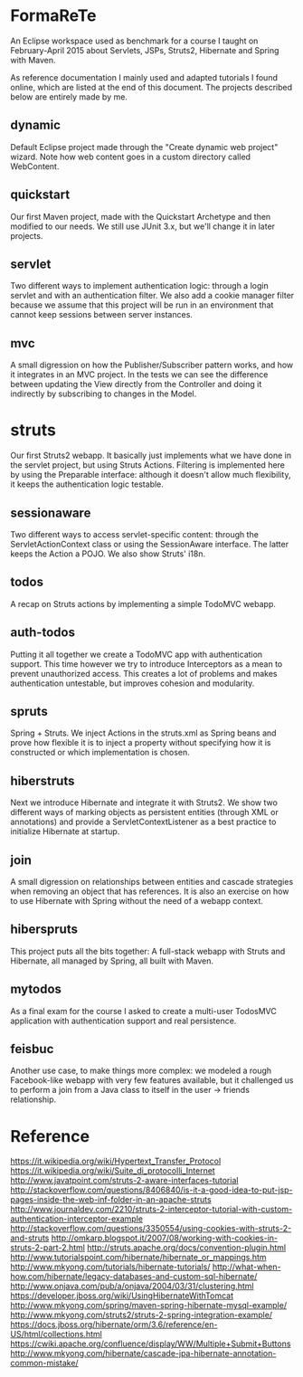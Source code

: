 # FormaReTe

An Eclipse workspace used as benchmark for a course I taught on February-April 2015 about Servlets, JSPs, Struts2, Hibernate and Spring with Maven.

As reference documentation I mainly used and adapted tutorials I found online, which are listed at the end of this document. The projects described below are entirely made by me.

## dynamic

Default Eclipse project made through the "Create dynamic web project" wizard. Note how web content goes in a custom directory called WebContent.

## quickstart

Our first Maven project, made with the Quickstart Archetype and then modified to our needs. We still use JUnit 3.x, but we'll change it in later projects.

## servlet

Two different ways to implement authentication logic: through a login servlet and with an authentication filter. We also add a cookie manager filter because we assume that this project will be run in an environment that cannot keep sessions between server instances.

## mvc

A small digression on how the Publisher/Subscriber pattern works, and how it integrates in an MVC project. In the tests we can see the difference between updating the View directly from the Controller and doing it indirectly by subscribing to changes in the Model.

# struts

Our first Struts2 webapp. It basically just implements what we have done in the servlet project, but using Struts Actions. Filtering is implemented here by using the Preparable interface: although it doesn't allow much flexibility, it keeps the authentication logic testable.

## sessionaware

Two different ways to access servlet-specific content: through the ServletActionContext class or using the SessionAware interface. The latter keeps the Action a POJO. We also show Struts' i18n.

## todos

A recap on Struts actions by implementing a simple TodoMVC webapp.

## auth-todos

Putting it all together we create a TodoMVC app with authentication support. This time however we try to introduce Interceptors as a mean to prevent unauthorized access. This creates a lot of problems and makes authentication untestable, but improves cohesion and modularity.

## spruts

Spring + Struts. We inject Actions in the struts.xml as Spring beans and prove how flexible it is to inject a property without specifying how it is constructed or which implementation is chosen.

## hiberstruts

Next we introduce Hibernate and integrate it with Struts2. We show two different ways of marking objects as persistent entities (through XML or annotations) and provide a ServletContextListener as a best practice to initialize Hibernate at startup.

## join

A small digression on relationships between entities and cascade strategies when removing an object that has references. It is also an exercise on how to use Hibernate with Spring without the need of a webapp context.

## hiberspruts

This project puts all the bits together: A full-stack webapp with Struts and Hibernate, all managed by Spring, all built with Maven.

## mytodos

As a final exam for the course I asked to create a multi-user TodosMVC application with authentication support and real persistence.

## feisbuc

Another use case, to make things more complex: we modeled a rough Facebook-like webapp with very few features available, but it challenged us to perform a join from a Java class to itself in the user -> friends relationship.

# Reference

https://it.wikipedia.org/wiki/Hypertext_Transfer_Protocol
https://it.wikipedia.org/wiki/Suite_di_protocolli_Internet
http://www.javatpoint.com/struts-2-aware-interfaces-tutorial
http://stackoverflow.com/questions/8406840/is-it-a-good-idea-to-put-jsp-pages-inside-the-web-inf-folder-in-an-apache-struts
http://www.journaldev.com/2210/struts-2-interceptor-tutorial-with-custom-authentication-interceptor-example
http://stackoverflow.com/questions/3350554/using-cookies-with-struts-2-and-struts
http://omkarp.blogspot.it/2007/08/working-with-cookies-in-struts-2-part-2.html
http://struts.apache.org/docs/convention-plugin.html
http://www.tutorialspoint.com/hibernate/hibernate_or_mappings.htm
http://www.mkyong.com/tutorials/hibernate-tutorials/
http://what-when-how.com/hibernate/legacy-databases-and-custom-sql-hibernate/
http://www.onjava.com/pub/a/onjava/2004/03/31/clustering.html
https://developer.jboss.org/wiki/UsingHibernateWithTomcat
http://www.mkyong.com/spring/maven-spring-hibernate-mysql-example/
http://www.mkyong.com/struts2/struts-2-spring-integration-example/
https://docs.jboss.org/hibernate/orm/3.6/reference/en-US/html/collections.html
https://cwiki.apache.org/confluence/display/WW/Multiple+Submit+Buttons
http://www.mkyong.com/hibernate/cascade-jpa-hibernate-annotation-common-mistake/
